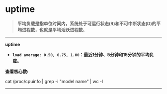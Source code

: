 # uptime

>**平均负载是指单位时间内，系统处于可运行状态(R)和不可中断状态(D)的平均进程数，也就是平均活跃进程数**。

---

**uptime**

- **`load average: 0.50, 0.75, 1.00`：最近1分钟、5分钟和15分钟的平均负载。**

  

**查看核心数:**

cat /proc/cpuinfo | grep -i "model name" | wc -l

----

